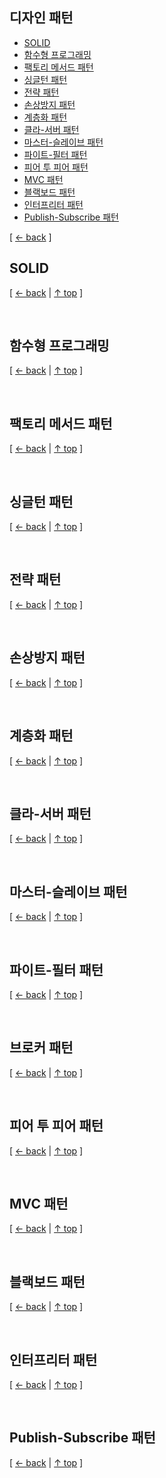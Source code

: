 ## 디자인 패턴
- [SOLID](#SOLID)
- [함수형 프로그래밍](#함수형-프로그래밍)
- [팩토리 메서드 패턴](#팩토리-메서드-패턴)
- [싱글턴 패턴](#싱글턴-패턴)
- [전략 패턴](#전략-패턴)
- [손상방지 패턴](#손상방지-패턴)
- [계층화 패턴](#계층화-패턴)
- [클라-서버 패턴](#클라-서버-패턴)
- [마스터-슬레이브 패턴](#클라-서버-패턴)
- [파이트-필터 패턴](#파이트-필터-패턴)
- [피어 투 피어 패턴](#피어-투-피어-패턴)
- [MVC 패턴](#mvc-패턴)
- [블랙보드 패턴](#블랙보드-패턴)
- [인터프리터 패턴](#인터프리터-패턴)
- [Publish-Subscribe 패턴](#publish-subscribe-패턴)

[ [← back](https://github.com/cholnh/study-cs#-디자인패턴-) ]

## SOLID

[ [← back](https://github.com/cholnh/study-cs#-디자인패턴-) | [↑ top](https://github.com/cholnh/study-cs/blob/main/post/question/design-pattern/index.md#디자인-패턴) ]

<br/>

## 함수형 프로그래밍

[ [← back](https://github.com/cholnh/study-cs#-디자인패턴-) | [↑ top](https://github.com/cholnh/study-cs/blob/main/post/question/design-pattern/index.md#디자인-패턴) ]

<br/>

## 팩토리 메서드 패턴

[ [← back](https://github.com/cholnh/study-cs#-디자인패턴-) | [↑ top](https://github.com/cholnh/study-cs/blob/main/post/question/design-pattern/index.md#디자인-패턴) ]

<br/>

## 싱글턴 패턴

[ [← back](https://github.com/cholnh/study-cs#-디자인패턴-) | [↑ top](https://github.com/cholnh/study-cs/blob/main/post/question/design-pattern/index.md#디자인-패턴) ]

<br/>

## 전략 패턴

[ [← back](https://github.com/cholnh/study-cs#-디자인패턴-) | [↑ top](https://github.com/cholnh/study-cs/blob/main/post/question/design-pattern/index.md#디자인-패턴) ]

<br/>

## 손상방지 패턴

[ [← back](https://github.com/cholnh/study-cs#-디자인패턴-) | [↑ top](https://github.com/cholnh/study-cs/blob/main/post/question/design-pattern/index.md#디자인-패턴) ]

<br/>

## 계층화 패턴

[ [← back](https://github.com/cholnh/study-cs#-디자인패턴-) | [↑ top](https://github.com/cholnh/study-cs/blob/main/post/question/design-pattern/index.md#디자인-패턴) ]

<br/>

## 클라-서버 패턴

[ [← back](https://github.com/cholnh/study-cs#-디자인패턴-) | [↑ top](https://github.com/cholnh/study-cs/blob/main/post/question/design-pattern/index.md#디자인-패턴) ]

<br/>

## 마스터-슬레이브 패턴

[ [← back](https://github.com/cholnh/study-cs#-디자인패턴-) | [↑ top](https://github.com/cholnh/study-cs/blob/main/post/question/design-pattern/index.md#디자인-패턴) ]

<br/>

## 파이트-필터 패턴

[ [← back](https://github.com/cholnh/study-cs#-디자인패턴-) | [↑ top](https://github.com/cholnh/study-cs/blob/main/post/question/design-pattern/index.md#디자인-패턴) ]

<br/>

## 브로커 패턴

[ [← back](https://github.com/cholnh/study-cs#-디자인패턴-) | [↑ top](https://github.com/cholnh/study-cs/blob/main/post/question/design-pattern/index.md#디자인-패턴) ]

<br/>

## 피어 투 피어 패턴

[ [← back](https://github.com/cholnh/study-cs#-디자인패턴-) | [↑ top](https://github.com/cholnh/study-cs/blob/main/post/question/design-pattern/index.md#디자인-패턴) ]

<br/>

## MVC 패턴

[ [← back](https://github.com/cholnh/study-cs#-디자인패턴-) | [↑ top](https://github.com/cholnh/study-cs/blob/main/post/question/design-pattern/index.md#디자인-패턴) ]

<br/>

## 블랙보드 패턴

[ [← back](https://github.com/cholnh/study-cs#-디자인패턴-) | [↑ top](https://github.com/cholnh/study-cs/blob/main/post/question/design-pattern/index.md#디자인-패턴) ]

<br/>

## 인터프리터 패턴

[ [← back](https://github.com/cholnh/study-cs#-디자인패턴-) | [↑ top](https://github.com/cholnh/study-cs/blob/main/post/question/design-pattern/index.md#디자인-패턴) ]

<br/>

## Publish-Subscribe 패턴

[ [← back](https://github.com/cholnh/study-cs#-디자인패턴-) | [↑ top](https://github.com/cholnh/study-cs/blob/main/post/question/design-pattern/index.md#디자인-패턴) ]